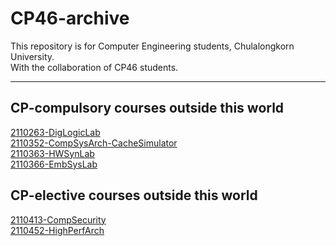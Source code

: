 # CP46-archive
This repository is for Computer Engineering students, Chulalongkorn University.\
With the collaboration of CP46 students.
___
## CP-compulsory courses outside this world
[2110263-DigLogicLab](https://github.com/raviporna/DIGLOGICLAB2020) \
[2110352-CompSysArch-CacheSimulator](https://github.com/raviporna/CSA_CacheSimulator) \
[2110363-HWSynLab](https://github.com/raviporna/HWSYNLAB2021) \
[2110366-EmbSysLab](https://github.com/raviporna/EMBSYSLAB2020)
## CP-elective courses outside this world
[2110413-CompSecurity](https://github.com/saenyakorn/2110413-COMP-SECURITY) \
[2110452-HighPerfArch](https://github.com/raviporna/HIGHPERFARCH2021)
